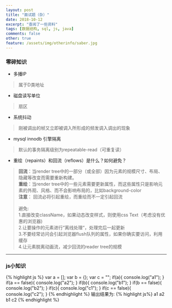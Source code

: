 ```yaml
---
layout: post
title: "面试题（杂）"
date: 2018-10-12
excerpt: "查阅了一些资料"
tags: [数据结构, sql, js, java]
comments: false
other: true
feature: /assets/img/otherinfo/saber.jpg
---
```


### 零碎知识

* 多播IP
> 属于D类地址  

* 磁盘读写单位
> 扇区

* 系统抖动
> 刚被调出的帧又立即被调入所形成的频发调入调出的现象

* mysql innodb 引擎隔离
> 默认的事务隔离级别为repeatable-read（可重复读）

* 重绘（repaints）和回流（reflows）是什么？如何避免？
>  **回流**：当render tree中的一部分（或全部）因为元素的规模尺寸、布局、隐藏等改变而需要重新构建。<br/>
   **重绘**：当render tree中的一些元素需要更新属性，而这些属性只是影响元素的外观、风格、而不会影响布局的，比如background-color <br/>
   **注意**： 回流必将引起重绘，而重绘而不一定引起回流<br/>     
   避免:<br/>
1.直接改变className，如果动态改变样式，则使用css Text（考虑没有优惠的浏览器)<br/>
2.让要操作的元素进行“离线处理“，处理完后一起更新<br/>
3.不要经常访问会引起浏览器flush队列的属性，如果你确实要访问，利用缓存<br/>
4.让元素脱离动画流，减少回流的reader tree的规模<br/>

---
### js小知识
{% highlight js %}
var a = [];
var b = {};
var c = "";
if(a){
  console.log("a1");
}
if(a == false){
  console.log("a2");
}
if(b){
  console.log("b1");
}
if(b == false){
  console.log("b2");
}
if(c){
  console.log("c1");
}
if(c == false){
  console.log("c2");
}
{% endhighlight %}
输出结果为:
{% highlight js%}
a1
a2
b1
c2
{% endhighlight %}
